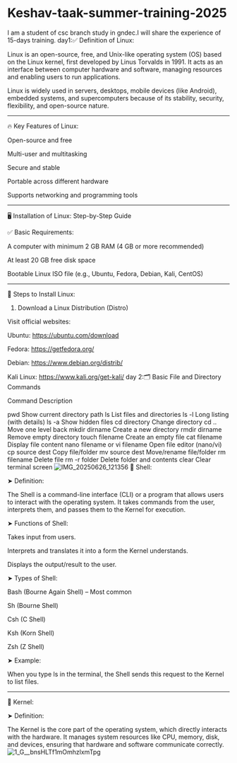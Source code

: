 # Keshav-taak-summer-training-2025
I am a student of csc branch study in gndec.I will share the experience of 15-days training.
day1:✅ Definition of Linux:

Linux is an open-source, free, and Unix-like operating system (OS) based on the Linux kernel, first developed by Linus Torvalds in 1991. It acts as an interface between computer hardware and software, managing resources and enabling users to run applications.

Linux is widely used in servers, desktops, mobile devices (like Android), embedded systems, and supercomputers because of its stability, security, flexibility, and open-source nature.


---

🔥 Key Features of Linux:

Open-source and free

Multi-user and multitasking

Secure and stable

Portable across different hardware

Supports networking and programming tools



---

🖥️ Installation of Linux: Step-by-Step Guide

✅ Basic Requirements:

A computer with minimum 2 GB RAM (4 GB or more recommended)

At least 20 GB free disk space

Bootable Linux ISO file (e.g., Ubuntu, Fedora, Debian, Kali, CentOS)



---

🚀 Steps to Install Linux:

1. Download a Linux Distribution (Distro)

Visit official websites:

Ubuntu: https://ubuntu.com/download

Fedora: https://getfedora.org/

Debian: https://www.debian.org/distrib/

Kali Linux: https://www.kali.org/get-kali/
day 2:🗂️ Basic File and Directory Commands

Command	Description

pwd	Show current directory path
ls	List files and directories
ls -l	Long listing (with details)
ls -a	Show hidden files
cd directory	Change directory
cd ..	Move one level back
mkdir dirname	Create a new directory
rmdir dirname	Remove empty directory
touch filename	Create an empty file
cat filename	Display file content
nano filename or vi filename	Open file editor (nano/vi)
cp source dest	Copy file/folder
mv source dest	Move/rename file/folder
rm filename	Delete file
rm -r folder	Delete folder and contents
clear	Clear terminal screen
![IMG_20250626_121356](https://github.com/user-attachments/assets/4a99661b-1258-46ee-92df-ba28ac81f687)
🐚 Shell:

➤ Definition:

The Shell is a command-line interface (CLI) or a program that allows users to interact with the operating system. It takes commands from the user, interprets them, and passes them to the Kernel for execution.

➤ Functions of Shell:

Takes input from users.

Interprets and translates it into a form the Kernel understands.

Displays the output/result to the user.


➤ Types of Shell:

Bash (Bourne Again Shell) – Most common

Sh (Bourne Shell)

Csh (C Shell)

Ksh (Korn Shell)

Zsh (Z Shell)


➤ Example:

When you type ls in the terminal, the Shell sends this request to the Kernel to list files.


---

🧠 Kernel:

➤ Definition:

The Kernel is the core part of the operating system, which directly interacts with the hardware. It manages system resources like CPU, memory, disk, and devices, ensuring that hardware and software communicate correctly.
![1_G__bnsHLTf1mOmhzlxmTpg](https://github.com/user-attachments/assets/2cce0b62-1f29-4b5c-8a96-9331270bfe4d)

